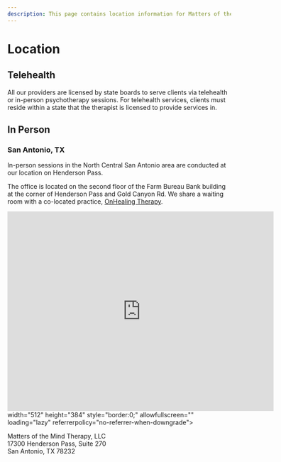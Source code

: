 ```yaml
---
description: This page contains location information for Matters of the Mind Therapy, LLC.
---
```


# Location

## Telehealth

All our providers are licensed by state boards to serve clients via telehealth or in-person psychotherapy sessions.
For telehealth services, clients must reside within a state that the therapist is licensed to provide services in.

## In Person

### San Antonio, TX

In-person sessions in the North Central San Antonio area are conducted at our location on Henderson Pass.

The office is located on the second floor of the Farm Bureau Bank building at the corner of Henderson Pass and Gold Canyon Rd. We share a waiting room with a co-located practice, [OnHealing Therapy](https://www.onhealingtherapy.com/).

<div class="google-map">
  <iframe title="Google Map" src="https://www.google.com/maps/embed?pb=!1m18!1m12!1m3!1d10188.64336464941!2d-98.4611416636826!3d29.603303374315395!2m3!1f0!2f0!3f0!3m2!1i1024!2i768!4f13.1!3m3!1m2!1s0x865c8a225593e1a1%3A0xa8e7e45a627244eb!2s17300%20Henderson%20Pass%2C%20San%20Antonio%2C%20TX%2078232!5e1!3m2!1sen!2sus!4v1689196801600!5m2!1sen!2sus" width="600" height="450" style="border:0;" allowfullscreen="" loading="lazy" referrerpolicy="no-referrer-when-downgrade"></iframe> width="512" height="384" style="border:0;" allowfullscreen="" loading="lazy" referrerpolicy="no-referrer-when-downgrade">
  </iframe>
</div>

Matters of the Mind Therapy, LLC  
17300 Henderson Pass, Suite 270  
San Antonio, TX 78232
